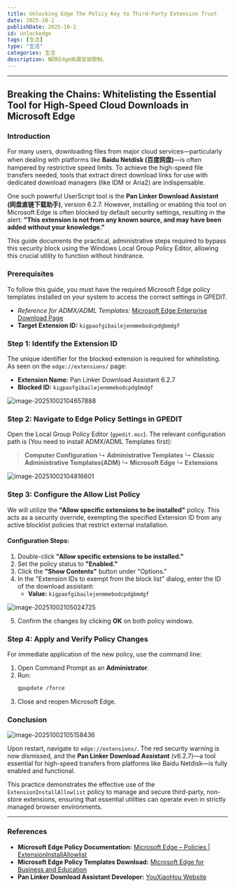 ```yaml
---
title: Unlocking Edge The Policy Key to Third-Party Extension Trust
date: 2025-10-2
publishDate: 2025-10-2
id: unlockedge
tags: [生活]
type: "生活"
categories: 生活
description: 解除Edge拓展安装限制。
---
```


---

## **Breaking the Chains: Whitelisting the Essential Tool for High-Speed Cloud Downloads in Microsoft Edge**

### Introduction

For many users, downloading files from major cloud services—particularly when dealing with platforms like **Baidu Netdisk (百度网盘)**—is often hampered by restrictive speed limits. To achieve the high-speed file transfers needed, tools that extract direct download links for use with dedicated download managers (like IDM or Aria2) are indispensable.

One such powerful UserScript tool is the **Pan Linker Download Assistant (网盘直链下载助手)**, version 6.2.7. However, installing or enabling this tool on Microsoft Edge is often blocked by default security settings, resulting in the alert: **"This extension is not from any known source, and may have been added without your knowledge."**

This guide documents the practical, administrative steps required to bypass this security block using the Windows Local Group Policy Editor, allowing this crucial utility to function without hindrance.

### Prerequisites

To follow this guide, you must have the required Microsoft Edge policy templates installed on your system to access the correct settings in GPEDIT.

*   *Reference for ADMX/ADML Templates:* [Microsoft Edge Enterprise Download Page](https://www.microsoft.com/en-us/edge/business/download)
*   **Target Extension ID:** `kigpaofgibailejenmmebodcpdgbmdgf`

### Step 1: Identify the Extension ID

The unique identifier for the blocked extension is required for whitelisting. As seen on the `edge://extensions/` page:

*   **Extension Name:** Pan Linker Download Assistant 6.2.7
*   **Blocked ID:** `kigpaofgibailejenmmebodcpdgbmdgf`

![image-20251002104657888](C:\Users\Tsing_loong\AppData\Roaming\Typora\typora-user-images\image-20251002104657888.png)

### Step 2: Navigate to Edge Policy Settings in GPEDIT

Open the Local Group Policy Editor (`gpedit.msc`). The relevant configuration path is (You need to install ADMX/ADML Templates first):

> **Computer Configuration**
> ↳ **Administrative Templates**
> ↳ **Classic Administrative Templates(ADM)**
> ↳ **Microsoft Edge**
> ↳ **Extensions**

![image-20251002104816601](C:\Users\Tsing_loong\AppData\Roaming\Typora\typora-user-images\image-20251002104816601.png)

### Step 3: Configure the Allow List Policy

We will utilize the **"Allow specific extensions to be installed"** policy. This acts as a security override, exempting the specified Extension ID from any active blocklist policies that restrict external installation.

#### Configuration Steps:

1.  Double-click **"Allow specific extensions to be installed."**
2.  Set the policy status to **"Enabled."**
3.  Click the **"Show Contents"** button under "Options."
4.  In the "Extension IDs to exempt from the block list" dialog, enter the ID of the download assistant:
    *   **Value:** `kigpaofgibailejenmmebodcpdgbmdgf`

![image-20251002105024725](C:\Users\Tsing_loong\AppData\Roaming\Typora\typora-user-images\image-20251002105024725.png)

5.  Confirm the changes by clicking **OK** on both policy windows.

### Step 4: Apply and Verify Policy Changes

For immediate application of the new policy, use the command line:

1.  Open Command Prompt as an **Administrator**.
2.  Run:
    ```bash
    gpupdate /force
    ```
3.  Close and reopen Microsoft Edge.

### Conclusion

![image-20251002105158436](/images/unlockedge/Result.png)

Upon restart, navigate to `edge://extensions/`. The red security warning is now dismissed, and the **Pan Linker Download Assistant** (v6.2.7)—a tool essential for high-speed transfers from platforms like Baidu Netdisk—is fully enabled and functional.

This practice demonstrates the effective use of the `ExtensionInstallAllowlist` policy to manage and secure third-party, non-store extensions, ensuring that essential utilities can operate even in strictly managed browser environments.

---
### References

*   **Microsoft Edge Policy Documentation:** [Microsoft Edge – Policies | ExtensionInstallAllowlist](https://learn.microsoft.com/en-us/DeployEdge/microsoft-edge-policies)
*   **Microsoft Edge Policy Templates Download:** [Microsoft Edge for Business and Education](https://www.microsoft.com/en-us/edge/business/download)
*   **Pan Linker Download Assistant Developer:** [YouXiaoHou Website](https://www.youxiaohou.com/zh-cn/)